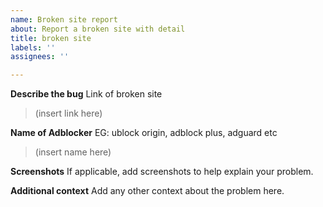 ```yaml
---
name: Broken site report
about: Report a broken site with detail
title: broken site
labels: ''
assignees: ''

---
```


**Describe the bug**
Link of broken site  
> (insert link here)

**Name of Adblocker**
EG: ublock origin, adblock plus, adguard etc  
> (insert name here)

**Screenshots**
If applicable, add screenshots to help explain your problem.

**Additional context**
Add any other context about the problem here.
